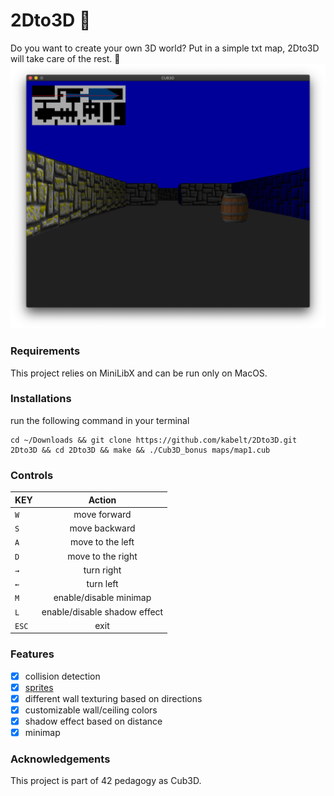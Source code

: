 # 2Dto3D :milky_way:
Do you want to create your own 3D world?
Put in a simple txt map, 2Dto3D will take care of the rest. :metal:
![](images/image1.png)
### Requirements
This project relies on MiniLibX and can be run only on MacOS.
### Installations
run the following command in your terminal
```shell
cd ~/Downloads && git clone https://github.com/kabelt/2Dto3D.git 2Dto3D && cd 2Dto3D && make && ./Cub3D_bonus maps/map1.cub
```
### Controls
| KEY           | Action        |
| ------------- |:-------------:|
| `W`           | move forward  |
| `S`           | move backward |
| `A`           | move to the left     |
| `D`           | move to the right    |
| `→`           | turn right    |
| `←`           | turn left     |
| `M`           | enable/disable minimap|
| `L`           | enable/disable shadow effect|
| `ESC`         | exit      |
### Features
- [x] collision detection
- [x] [sprites](https://en.wikipedia.org/wiki/Sprite_(computer_graphics))
- [x] different wall texturing based on directions
- [x] customizable wall/ceiling colors
- [x] shadow effect based on distance
- [x] minimap
### Acknowledgements
This project is part of 42 pedagogy as Cub3D.
